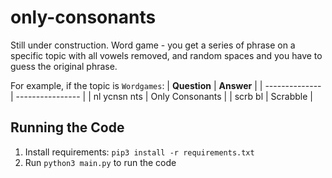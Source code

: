 # only-consonants

Still under construction.
Word game - you get a series of phrase on a specific topic with all vowels removed, and random spaces and you have to guess the original phrase.

For example, if the topic is `Wordgames`:
| **Question** | **Answer** |
| -------------- | ---------------- | 
| nl ycnsn nts | Only Consonants |
| scrb bl | Scrabble |

## Running the Code
1. Install requirements: `pip3 install -r requirements.txt`
2. Run `python3 main.py` to run the code